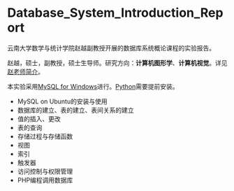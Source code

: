 # Database_System_Introduction_Report

云南大学数学与统计学院赵越副教授开展的数据库系统概论课程的实验报告。

赵越，硕士，副教授，硕士生导师。研究方向：**计算机图形学**、**计算机视觉**。详见[赵老师简介](http://www.ms.ynu.edu.cn/info/1042/1068.htm)。

本实验采用[MySQL for Windows](https://dev.mysql.com/downloads/installer/)进行。[Python](https://www.python.org/downloads/release/python-366/)需要提前安装。

- MySQL on Ubuntu的安装与使用
- 数据库的建立、表的建立、表间关系的建立
- 值的插入、更改
- 表的查询
- 存储过程与存储函数
- 视图
- 索引
- 触发器
- 访问控制与权限管理
- PHP编程调用数据库